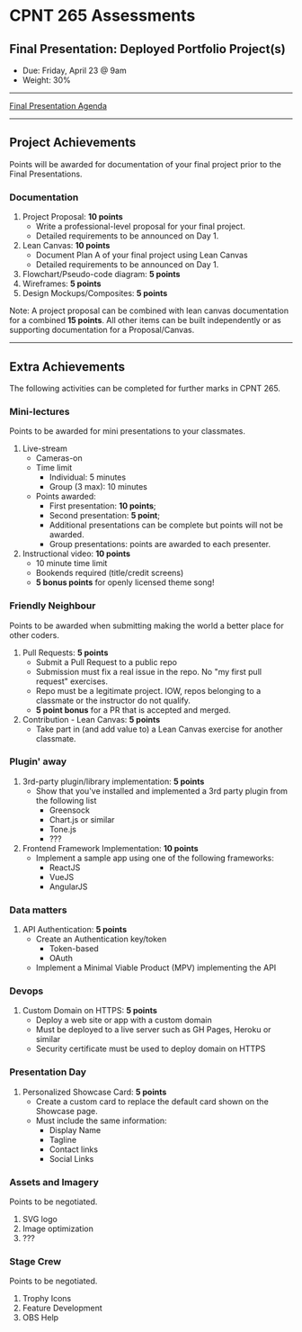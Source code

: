 # CPNT 265 Assessments
## Final Presentation: Deployed Portfolio Project(s)
- Due: Friday, April 23 @ 9am
- Weight: 30%

---

[Final Presentation Agenda](schedule.md)

---

## Project Achievements
Points will be awarded for documentation of your final project prior to the Final Presentations.

### Documentation
1. Project Proposal: **10 points**
    - Write a professional-level proposal for your final project.
    - Detailed requirements to be announced on Day 1.
2. Lean Canvas: **10 points**
    - Document Plan A of your final project using Lean Canvas
    - Detailed requirements to be announced on Day 1.
3. Flowchart/Pseudo-code diagram: **5 points**
4. Wireframes: **5 points**
5. Design Mockups/Composites: **5 points**

Note: A project proposal can be combined with lean canvas documentation for a combined **15 points**. All other items can be built independently or as supporting documentation for a Proposal/Canvas.

---

## Extra Achievements
The following activities can be completed for further marks in CPNT 265.

### Mini-lectures
Points to be awarded for mini presentations to your classmates. 
1. Live-stream
    - Cameras-on
    - Time limit
      - Individual: 5 minutes
      - Group (3 max): 10 minutes
    - Points awarded:
      - First presentation: **10 points**;
      - Second presentation: **5 point**;
      - Additional presentations can be complete but points will not be awarded.
      - Group presentations: points are awarded to each presenter.
2. Instructional video: **10 points**
    - 10 minute time limit
    - Bookends required (title/credit screens)
    - **5 bonus points** for openly licensed theme song!

### Friendly Neighbour
Points to be awarded when submitting making the world a better place for other coders.
1. Pull Requests: **5 points**
    - Submit a Pull Request to a public repo
    - Submission must fix a real issue in the repo. No "my first pull request" exercises.
    - Repo must be a legitimate project. IOW, repos belonging to a classmate or the instructor do not qualify.
    - **5 point bonus** for a PR that is accepted and merged.
2. Contribution - Lean Canvas: **5 points**
    - Take part in (and add value to) a Lean Canvas exercise for another classmate.

### Plugin' away
1. 3rd-party plugin/library implementation: **5 points**
    - Show that you've installed and implemented a 3rd party plugin from the following list
        - Greensock
        - Chart.js or similar
        - Tone.js
        - ???
2. Frontend Framework Implementation: **10 points**
    - Implement a sample app using one of the following frameworks:
        - ReactJS
        - VueJS
        - AngularJS

### Data matters
1. API Authentication: **5 points**
    - Create an Authentication key/token
        - Token-based
        - OAuth
    - Implement a Minimal Viable Product (MPV) implementing the API

### Devops
1. Custom Domain on HTTPS: **5 points**
    - Deploy a web site or app with a custom domain
    - Must be deployed to a live server such as GH Pages, Heroku or similar
    - Security certificate must be used to deploy domain on HTTPS
 
### Presentation Day
1. Personalized Showcase Card: **5 points**
    - Create a custom card to replace the default card shown on the Showcase page.
    - Must include the same information:
        - Display Name
        - Tagline
        - Contact links
        - Social Links

### Assets and Imagery
Points to be negotiated.
1. SVG logo
2. Image optimization
3. ???

### Stage Crew
Points to be negotiated.
1. Trophy Icons
2. Feature Development
3. OBS Help
